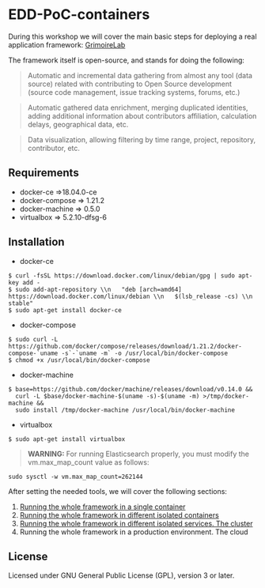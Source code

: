 # EDD-PoC-containers

During this workshop we will cover the main basic steps for deploying a real application framework: [GrimoireLab](http://grimoirelab.github.io/)

The framework itself is open-source, and stands for doing the following:
>Automatic and incremental data gathering from almost any tool (data source) related with contributing to Open Source development (source code management, issue tracking systems, forums, etc.)

>Automatic gathered data enrichment, merging duplicated identities, adding additional information about contributors affiliation, calculation delays, geographical data, etc.

>Data visualization, allowing filtering by time range, project, repository, contributor, etc.

## Requirements

* docker-ce =>18.04.0-ce
* docker-compose => 1.21.2
* docker-machine => 0.5.0
* virtualbox => 5.2.10-dfsg-6

## Installation

* docker-ce

```
$ curl -fsSL https://download.docker.com/linux/debian/gpg | sudo apt-key add -
$ sudo add-apt-repository \\n   "deb [arch=amd64] https://download.docker.com/linux/debian \\n   $(lsb_release -cs) \\n   stable"
$ sudo apt-get install docker-ce
```

* docker-compose

```
$ sudo curl -L https://github.com/docker/compose/releases/download/1.21.2/docker-compose-`uname -s`-`uname -m` -o /usr/local/bin/docker-compose
$ chmod +x /usr/local/bin/docker-compose
```

* docker-machine

```
$ base=https://github.com/docker/machine/releases/download/v0.14.0 &&
  curl -L $base/docker-machine-$(uname -s)-$(uname -m) >/tmp/docker-machine &&
  sudo install /tmp/docker-machine /usr/local/bin/docker-machine
```


* virtualbox

```
$ sudo apt-get install virtualbox
```

>**WARNING:** For running Elasticsearch properly, you must modify the vm.max_map_count value as follows:

```
sudo sysctl -w vm.max_map_count=262144
```

After setting the needed tools, we will cover the following sections:

1. [Running the whole framework in a single container](https://github.com/albertinisg/EDD-PoC-containers/blob/master/section1)
2. [Running the whole framework in different isolated containers](https://github.com/albertinisg/EDD-PoC-containers/blob/master/section2)
3. [Running the whole framework in different isolated services. The cluster](https://github.com/albertinisg/EDD-PoC-containers/blob/master/section3)
4. Running the whole framework in a production environment. The cloud

## License

Licensed under GNU General Public License (GPL), version 3 or later.
